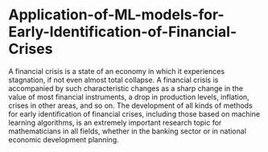 # Application-of-ML-models-for-Early-Identification-of-Financial-Crises
A financial crisis is a state of an economy in which it experiences stagnation, if not even almost total collapse. A financial crisis is accompanied by such characteristic changes as a sharp change in the value of most financial instruments, a drop in production levels, inflation, crises in other areas, and so on. The development of all kinds of methods for early identification of financial crises, including those based on machine learning algorithms, is an extremely important research topic for mathematicians in all fields, whether in the banking sector or in national economic development planning.
